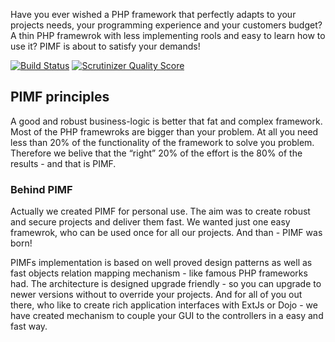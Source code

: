 Have you ever wished a PHP framework that perfectly adapts to your projects needs, your programming experience and your customers budget? A thin PHP framewrok with less implementing rools and easy to learn how to use it? PIMF is about to satisfy your demands!

[![Build Status](https://travis-ci.org/gjerokrsteski/pimf-framework.png?branch=master)](https://travis-ci.org/gjerokrsteski/pimf-framework)
[![Scrutinizer Quality Score](https://scrutinizer-ci.com/g/gjerokrsteski/pimf-framework/badges/quality-score.png?s=6455d019460628327434d85520bd13c4d03a2673)](https://scrutinizer-ci.com/g/gjerokrsteski/pimf-framework/)

## PIMF principles
A good and robust business-logic is better that fat and complex framework. Most of the PHP framewroks are bigger than your problem. At all you need less than 20% of the functionality of the framework to solve you problem. Therefore we belive that the “right” 20% of the effort is the 80% of the results - and that is PIMF.

### Behind PIMF
Actually we created PIMF for personal use. The aim was to create robust and secure projects and deliver them fast. We wanted just one easy framewrok, who can be used once for all  our projects. And than - PIMF was born!

PIMFs implementation is based on well proved design patterns as well as fast objects relation mapping mechanism - like famous PHP frameworks had. The architecture is designed upgrade friendly - so you can upgrade to newer versions without to override your projects. And for all of you out there, who like to create rich application interfaces with ExtJs or Dojo - we have created mechanism to couple your GUI to the controllers in a easy and fast way.
